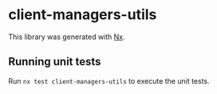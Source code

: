 # client-managers-utils

This library was generated with [Nx](https://nx.dev).

## Running unit tests

Run `nx test client-managers-utils` to execute the unit tests.
